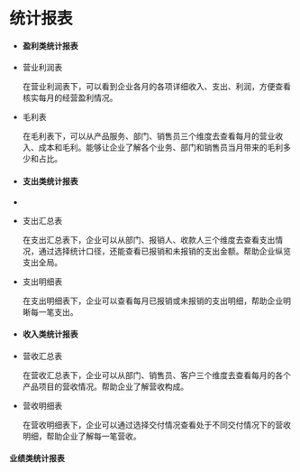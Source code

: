 # 统计报表

* #### 盈利类统计报表
* 营业利润表

  在营业利润表下，可以看到企业各月的各项详细收入、支出、利润，方便查看核实每月的经营盈利情况。

* 毛利表

    在毛利表下，可以从产品服务、部门、销售员三个维度去查看每月的营业收入、成本和毛利。能够让企业了解各个业务、部门和销售员当月带来的毛利多少和占比。

* #### 支出类统计报表
* 
* 支出汇总表

   在支出汇总表下，企业可以从部门、报销人、收款人三个维度去查看支出情况，通过选择统计口径，还能查看已报销和未报销的支出金额。帮助企业纵览支出全局。

* 支出明细表

    在支出明细表下，企业可以查看每月已报销或未报销的支出明细，帮助企业明晰每一笔支出。

* #### 收入类统计报表

* 营收汇总表

   在营收汇总表下，企业可以从部门、销售员、客户三个维度去查看每月的各个产品项目的营收情况。帮助企业了解营收构成。



* 营收明细表

   在营收明细表下，企业可以通过选择交付情况查看处于不同交付情况下的营收明细，帮助企业了解每一笔营收。



#### 业绩类统计报表



